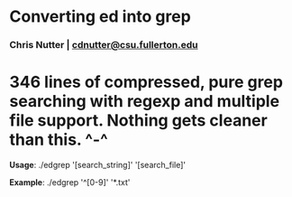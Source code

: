 # Converting ed into grep
### Chris Nutter | cdnutter@csu.fullerton.edu

346 lines of compressed, pure grep searching with regexp and multiple file support. Nothing gets cleaner than this. ^-^
===============================================================

**__Usage__**: ./edgrep '[search_string]' '[search_file]'

**__Example__**: ./edgrep '^[0-9]' '*.txt'


